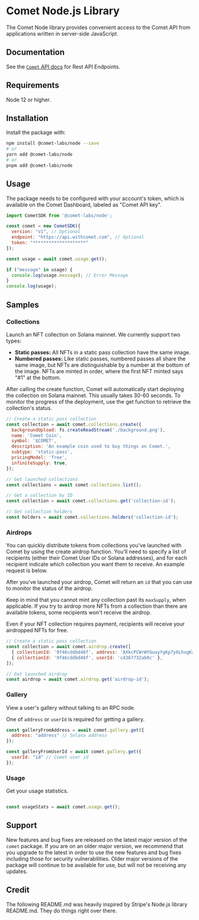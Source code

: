 # Comet Node.js Library

The Comet Node library provides convenient access to the Comet API from
applications written in server-side JavaScript.

## Documentation

See the [`Comet` API docs](https://comet-3.gitbook.io/comet-sdk/reference/comet-sdk-reference/comet-rest-api) for Rest API Endpoints.

## Requirements

Node 12 or higher.

## Installation

Install the package with:

```sh
npm install @comet-labs/node --save
# or
yarn add @comet-labs/node
# or
pnpm add @comet-labs/node
```

## Usage

The package needs to be configured with your account's token, which is
available on the Comet Dashboard, labeled as "Comet API key".

<!-- prettier-ignore -->
```js
import CometSDK from '@comet-labs/node';

const comet = new CometSDK({
  version: "v1", // Optional
  endpoint: "https://api.withcomet.com", // Optional
  token: "********************"
});

const usage = await comet.usage.get();

if ("message" in usage) {
  console.log(usage.message); // Error Message
}
console.log(usage);
```

## Samples

### Collections

Launch an NFT collection on Solana mainnet. We currently support two types:

- **Static passes:** All NFTs in a static pass collection have the same image.
- **Numbered passes:** Like static passes, numbered passes all share the same image, but NFTs are distinguishable by a number at the bottom of the image. NFTs are minted in order, where the first NFT minted says "#1" at the bottom.

After calling the create function, Comet will automatically start deploying the collection on Solana mainnet. This usually takes 30-60 seconds. To monitor the progress of the deployment, use the get function to retrieve the collection's status.

```js
// Create a static pass collection
const collection = await comet.collections.create({
  backgroundUpload: fs.createReadStream('./background.png'),
  name: 'Comet Coin',
  symbol: '$COMET',
  description: 'An example coin used to buy things on Comet.',
  subtype: 'static-pass',
  pricingModel: 'free',
  infiniteSupply: true,
});

// Get launched collections
const collections = await comet.collections.list();

// Get a collection by ID
const collection = await comet.collections.get('collection-id');

// Get collection holders
const holders = await comet.collections.holders('collection-id');
```

### Airdrops

You can quickly distribute tokens from collections you've launched with Comet by using the create airdrop function. You'll need to specify a list of recipients (either their Comet User IDs or Solana addresses), and for each recipient indicate which collection you want them to receive. An example request is below.

After you've launched your airdrop, Comet will return an `id` that you can use to monitor the status of the airdrop.

Keep in mind that you cannot mint any collection past its `maxSupply`, when applicable. If you try to airdrop more NFTs from a collection than there are available tokens, some recipients won't receive the airdrop.

Even if your NFT collection requires payment, recipients will receive your airdropped NFTs for free.

```js
// Create a static pass collection
const collection = await comet.airdrop.create([
  { collectionId: '9f46cddbd46f', address: 'AXkcPCWrWYGuayYgKp7y6LhugKzq5f3pqeKnrSod9ufy' },
  { collectionId: '9f46cddbd46f', userId: 'c4367732ab0c' },
]);

// Get launched airdrop
const airdrop = await comet.airdrop.get('airdrop-id');
```

### Gallery

View a user's gallery without talking to an RPC node.

One of `address` or `userId` is required for getting a gallery.


```js
const galleryFromAddress = await comet.gallery.get({
  address: "address" // Solana address
});

const galleryFromUserId = await comet.gallery.get({
  userId: "id" // Comet user id
});

```


### Usage

Get your usage statistics.

```js

const usageStats = await comet.usage.get();

```
## Support

New features and bug fixes are released on the latest major version of the `comet` package. If you are on an older major version, we recommend that you upgrade to the latest in order to use the new features and bug fixes including those for security vulnerabilities. Older major versions of the package will continue to be available for use, but will not be receiving any updates.

## Credit

The following README.md was heavily inspired by Stripe's Node.js library README.md. They do things right over there.
